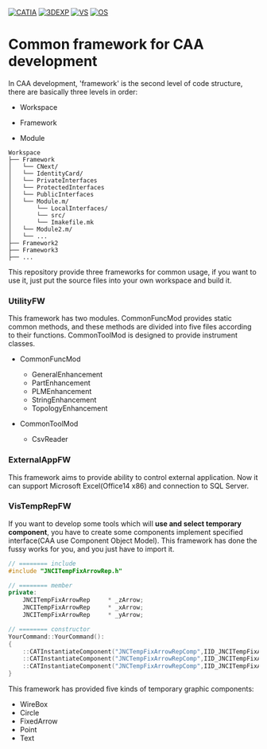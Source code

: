 [![CATIA](https://img.shields.io/badge/CATIA-V6-green.svg)](https://www.3ds.com)
[![3DEXP](https://img.shields.io/badge/3DEXPERIENCE-R2017x-brightgreen.svg)]()
[![VS](https://img.shields.io/badge/VisualStudio-2012-lightgrey.svg)]()
[![OS](https://img.shields.io/badge/OS-win64-blue.svg)]()

# Common framework for CAA development
In CAA development, 'framework' is the second level of code structure, there are basically three levels in order: 

- Workspace

- Framework

- Module

```
Workspace
├── Framework
│   └── CNext/
│   └── IdentityCard/
│   └── PrivateInterfaces
│   └── ProtectedInterfaces
│   └── PublicInterfaces
│   └── Module.m/
│   	└── LocalInterfaces/
│   	└── src/
│   	└── Imakefile.mk
│   └── Module2.m/
│   └── ...
├── Framework2
├── Framework3
├── ...
```

This repository provide three frameworks for common usage, if you want to use it, just put the source files into your own workspace and build it. 

### UtilityFW

This framework has two modules. CommonFuncMod provides static common methods, and these methods are divided into five files according to their functions. CommonToolMod is designed to provide instrument classes.

- CommonFuncMod
  - GeneralEnhancement
  - PartEnhancement
  - PLMEnhancement
  - StringEnhancement
  - TopologyEnhancement

- CommonToolMod
  - CsvReader

### ExternalAppFW

This framework aims to provide ability to control external application. Now it can support Microsoft Excel(Office14 x86) and connection to SQL Server.

### VisTempRepFW

If you want to develop some tools which will __use and select temporary component__, you have to create some components implement specified interface(CAA use Component Object Model). This framework has done the fussy works for you, and you just have to import it.

```cpp
// ======== include
#include "JNCITempFixArrowRep.h"

// ======== member   
private:
	JNCITempFixArrowRep		* _zArrow;
	JNCITempFixArrowRep		* _xArrow;
	JNCITempFixArrowRep		* _yArrow;

// ======== constructor 
YourCommand::YourCommand():
{
    ::CATInstantiateComponent("JNCTempFixArrowRepComp",IID_JNCITempFixArrowRep,(void**)&_zArrow);
    ::CATInstantiateComponent("JNCTempFixArrowRepComp",IID_JNCITempFixArrowRep,(void**)&_xArrow);
    ::CATInstantiateComponent("JNCTempFixArrowRepComp",IID_JNCITempFixArrowRep,(void**)&_yArrow);	
}
```

This framework has provided five  kinds of temporary graphic components:

- WireBox
- Circle
- FixedArrow
- Point
- Text

